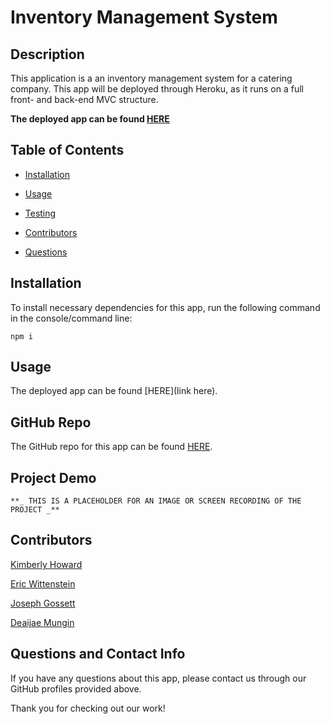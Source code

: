 # **Inventory Management System**

## Description

This application is a an inventory management system for a catering company. This app will be deployed through Heroku, as it runs on a full front- and back-end MVC structure.

**The deployed app can be found [HERE](link)**

## Table of Contents 

* [Installation](#installation)

* [Usage](#usage)

* [Testing](#testing)

* [Contributors](#contributors)

* [Questions](#questions)

## Installation

To install necessary dependencies for this app, run the following command in the console/command line:

```
npm i
```

## Usage

The deployed app can be found [HERE](link here).

## GitHub Repo

The GitHub repo for this app can be found [HERE](https://github.com/Howardk97/Inventory_Management).

## Project Demo

    **_ THIS IS A PLACEHOLDER FOR AN IMAGE OR SCREEN RECORDING OF THE PROJECT _**

## Contributors

[Kimberly Howard](https://github.com/Howardk97/)

[Eric Wittenstein](https://github.com/ericwittenstein)

[Joseph Gossett](https://github.com/Blackbolt001)

[Deaijae Mungin](https://github.com/OZ4Tech)

## Questions and Contact Info

If you have any questions about this app, please contact us through our GitHub profiles provided above.

Thank you for checking out our work!

<!-- EHW SIGNET
---------
    |
  -----
    |
---------
 -->

 